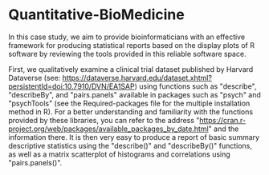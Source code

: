 # Quantitative-BioMedicine
In this case study, we aim to provide bioinformaticians with an effective framework for producing statistical reports based on the display plots of R software by reviewing the tools provided in this reliable software space.

First, we qualitatively examine a clinical trial dataset published by Harvard Dataverse (see: https://dataverse.harvard.edu/dataset.xhtml?persistentId=doi:10.7910/DVN/EA1SAP) using functions such as "describe", "describeBy", and "pairs.panels" available in packages such as "psych" and "psychTools" (see the Required-packages file for the multiple installation method in R). For a better understanding and familiarity with the functions provided by these libraries, you can refer to the address "https://cran.r-project.org/web/packages/available_packages_by_date.html" and the information there. It is then very easy to produce a report of basic summary descriptive statistics using the "describe()" and "describeBy()" functions, as well as a matrix scatterplot of histograms and correlations using "pairs.panels()". 
